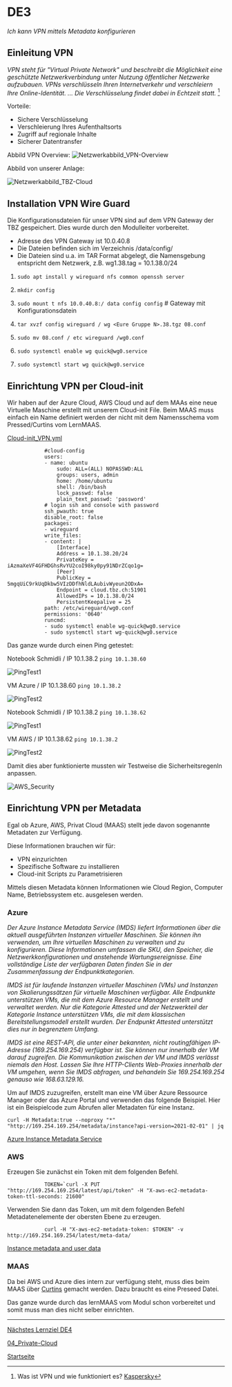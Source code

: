 # DE3
*Ich kann VPN mittels Metadata konfigurieren*

## Einleitung VPN

*VPN steht für "Virtual Private Network" und beschreibt die Möglichkeit eine geschützte Netzwerkverbindung unter Nutzung öffentlicher Netzwerke aufzubauen. VPNs verschlüsseln Ihren Internetverkehr und verschleiern Ihre Online-Identität. ... Die Verschlüsselung findet dabei in Echtzeit statt.* [^1]

Vorteile:
- Sichere Verschlüsselung
- Verschleierung Ihres Aufenthaltsorts
- Zugriff auf regionale Inhalte
- Sicherer Datentransfer

Abbild VPN Overview:
![Netzwerkabbild_VPN-Overview](./../00_Allgemein/images/04_Privat-Cloud/DE3_VPN_overview.png)

Abbild von unserer Anlage:

![Netzwerkabbild_TBZ-Cloud](./../00_Allgemein/images/04_Privat-Cloud/DE3_Netzwerkabbild.png)

## Installation VPN Wire Guard

Die Konfigurationsdateien für unser VPN sind auf dem VPN Gateway der TBZ gespeichert.
Dies wurde durch den Modulleiter vorbereitet.

- Adresse des VPN Gateway ist 10.0.40.8
- Die Dateien befinden sich im Verzeichnis /data/config/
- Die Dateien sind u.a. im TAR Format abgelegt, die Namensgebung entspricht dem Netzwerk, z.B. wg1.38.tag = 10.1.38.0/24

1. `sudo apt install y wireguard nfs common openssh server`

2. `mkdir config`

3. `sudo mount t nfs 10.0.40.8:/ data config config` # Gateway mit Konfigurationsdatein

4. `tar xvzf config wireguard / wg <Eure Gruppe N>.38.tgz 08.conf`

5. `sudo mv 08.conf / etc wireguard /wg0.conf`

6. `sudo systemctl enable wg quick@wg0.service`

7. `sudo systemctl start wg quick@wg0.service`       

## Einrichtung VPN per Cloud-init

Wir haben auf der Azure Cloud, AWS Cloud und auf dem MAAs eine neue Virtuelle Maschine erstellt mit unserem Cloud-init File. Beim MAAS muss einfach ein Name definiert werden der nicht mit dem Namensschema vom Pressed/Curtins vom LernMAAS.

[Cloud-init_VPN.yml](https://github.com/ask-yo-girl-about-me/Project-Future/blob/main/04_Private-Cloud/Cloud-init/Cloud-init_VPN.yml)

                #cloud-config
                users:
                - name: ubuntu
                    sudo: ALL=(ALL) NOPASSWD:ALL
                    groups: users, admin
                    home: /home/ubuntu
                    shell: /bin/bash
                    lock_passwd: false
                    plain_text_passwd: 'password'        
                # login ssh and console with password
                ssh_pwauth: true
                disable_root: false    
                packages:
                - wireguard
                write_files:
                - content: |
                    [Interface]
                    Address = 10.1.38.20/24
                    PrivateKey = iAzmaXeVF4GFHDGhsRvYU2coI98ky0py91NDrZCqo1g=
                    [Peer]
                    PublicKey = 5mgqUiC9rkUqDkbw5VIzDDfhNldLAubivWyeun2ODxA=
                    Endpoint = cloud.tbz.ch:51901
                    AllowedIPs = 10.1.38.0/24
                    PersistentKeepalive = 25
                path: /etc/wireguard/wg0.conf
                permissions: '0640'
                runcmd:
                - sudo systemctl enable wg-quick@wg0.service
                - sudo systemctl start wg-quick@wg0.service


Das ganze wurde durch einen Ping getestet:

Notebook Schmidli / IP 10.1.38.2 `ping 10.1.38.60`

![PingTest1](./../00_Allgemein/images/04_Privat-Cloud/DE3_Ping_1.png)

VM Azure / IP 10.1.38.60 `ping 10.1.38.2`

![PingTest2](./../00_Allgemein/images/04_Privat-Cloud/DE3_Ping_2.png)

Notebook Schmidli / IP 10.1.38.2 `ping 10.1.38.62`

![PingTest1](./../00_Allgemein/images/04_Privat-Cloud/DE3_Ping_3.png)

VM AWS / IP 10.1.38.62 `ping 10.1.38.2`

![PingTest2](./../00_Allgemein/images/04_Privat-Cloud/DE3_Ping_4.png)

Damit dies aber funktionierte mussten wir Testweise die Sicherheitsregenln anpassen.

![AWS_Security](./../00_Allgemein/images/04_Privat-Cloud/DE3_AWS_Security.png)

## Einrichtung VPN per Metadata

Egal ob Azure, AWS, Privat Cloud (MAAS) stellt jede davon sogenannte Metadaten zur Verfügung.

Diese Informationen brauchen wir für:
- VPN einzurichten
- Spezifische Software zu installieren
- Cloud-init Scripts zu Parametrisieren

Mittels diesen Metadata können Informationen wie Cloud Region, Computer Name, Betriebssystem etc. ausgelesen werden.

### Azure
*Der Azure Instance Metadata Service (IMDS) liefert Informationen über die aktuell ausgeführten Instanzen virtueller Maschinen. Sie können ihn verwenden, um Ihre virtuellen Maschinen zu verwalten und zu konfigurieren. Diese Informationen umfassen die SKU, den Speicher, die Netzwerkkonfigurationen und anstehende Wartungsereignisse. Eine vollständige Liste der verfügbaren Daten finden Sie in der Zusammenfassung der Endpunktkategorien.*

*IMDS ist für laufende Instanzen virtueller Maschinen (VMs) und Instanzen von Skalierungssätzen für virtuelle Maschinen verfügbar. Alle Endpunkte unterstützen VMs, die mit dem Azure Resource Manager erstellt und verwaltet werden. Nur die Kategorie Attested und der Netzwerkteil der Kategorie Instance unterstützen VMs, die mit dem klassischen Bereitstellungsmodell erstellt wurden. Der Endpunkt Attested unterstützt dies nur in begrenztem Umfang.*

*IMDS ist eine REST-API, die unter einer bekannten, nicht routingfähigen IP-Adresse (169.254.169.254) verfügbar ist. Sie können nur innerhalb der VM darauf zugreifen. Die Kommunikation zwischen der VM und IMDS verlässt niemals den Host. Lassen Sie Ihre HTTP-Clients Web-Proxies innerhalb der VM umgehen, wenn Sie IMDS abfragen, und behandeln Sie 169.254.169.254 genauso wie 168.63.129.16.*

Um auf IMDS zuzugreifen, erstellt man eine VM über Azure Ressource Manager oder das Azure Portal und verwenden das folgende Beispiel. Hier ist ein Beispielcode zum Abrufen aller Metadaten für eine Instanz.

`curl -H Metadata:true --noproxy "*" "http://169.254.169.254/metadata/instance?api-version=2021-02-01" | jq`

[Azure Instance Metadata Service](https://docs.microsoft.com/en-us/azure/virtual-machines/windows/instance-metadata-service?tabs=linux)

### AWS

Erzeugen Sie zunächst ein Token mit dem folgenden Befehl.

                TOKEN=`curl -X PUT "http://169.254.169.254/latest/api/token" -H "X-aws-ec2-metadata-token-ttl-seconds: 21600"

Verwenden Sie dann das Token, um mit dem folgenden Befehl Metadatenelemente der obersten Ebene zu erzeugen.

                curl -H "X-aws-ec2-metadata-token: $TOKEN" -v http://169.254.169.254/latest/meta-data/


[Instance metadata and user data](https://docs.aws.amazon.com/AWSEC2/latest/UserGuide/ec2-instance-metadata.html)

### MAAS

Da bei AWS und Azure dies intern zur verfügung steht, muss dies beim MAAS über [Curtins](https://curtin.readthedocs.io/en/latest/topics/config.html) gemacht werden.
Dazu braucht es eine Preseed Datei.

Das ganze wurde durch das lernMAAS vom Modul schon vorbereitet und somit muss man dies nicht selber einrichten.

___

[Nächstes Lernziel DE4](../04_Private-Cloud/DE4.md)

[04_Private-Cloud](../04_Private-Cloud)

[Startseite](https://github.com/ask-yo-girl-about-me/Project-Future)

[^1]: Was ist VPN und wie funktioniert es? [Kaspersky](https://www.kaspersky.de/resource-center/definitions/what-is-a-vpn)